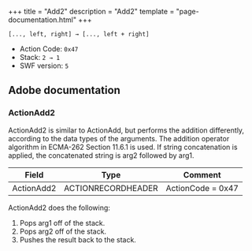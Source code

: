 +++
title = "Add2"
description = "Add2"
template = "page-documentation.html"
+++

```
[..., left, right] → [..., left + right]
```

- Action Code: `0x47`
- Stack: `2 → 1`
- SWF version: `5`

## Adobe documentation

### ActionAdd2

ActionAdd2 is similar to ActionAdd, but performs the addition differently, according to the data types of the
arguments. The addition operator algorithm in ECMA-262 Section 11.6.1 is used. If string concatenation is
applied, the concatenated string is arg2 followed by arg1.

| Field             | Type               | Comment                        |
|-------------------|--------------------|--------------------------------|
| ActionAdd2        | ACTIONRECORDHEADER | ActionCode = 0x47              |

ActionAdd2 does the following:
1. Pops arg1 off of the stack.
2. Pops arg2 off of the stack.
3. Pushes the result back to the stack.
